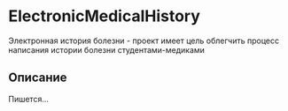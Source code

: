 # ElectronicMedicalHistory

Электронная история болезни - проект имеет цель облегчить процесс написания истории болезни студентами-медиками

## Описание

Пишется...


